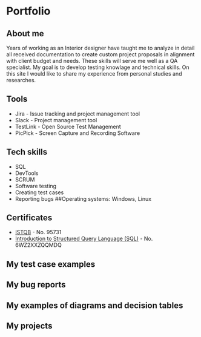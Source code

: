 # Portfolio
## About me
Years of working as an Interior designer have taught me to analyze in detail all received documentation to create custom project proposals in alignment with client budget and needs. These skills will serve me well as a QA specialist. 
My goal is to develop testing knowlage and technical skills. On this site I would like to share my experience from personal studies and researches.
## Tools
- Jira - Issue tracking and project management tool
- Slack - Project management tool
- TestLink - Open Source Test Management
- PicPick - Screen Capture and Recording Software
## Tech skills
- SQL
- DevTools
- SCRUM
- Software testing
- Creating test cases
- Reporting bugs
##Operating systems: 
Windows, Linux 
## Certificates
- [ISTQB](https://www.gasq.org/en/certification/check-a-certificate.html) - No. 95731
- [Introduction to Structured Query Language (SQL)](https://www.coursera.org/account/accomplishments/certificate/6WZ2XXZQQMDQ) - No. 6WZ2XXZQQMDQ
## My test case examples


## My bug reports


## My examples of diagrams and decision tables


## My projects
